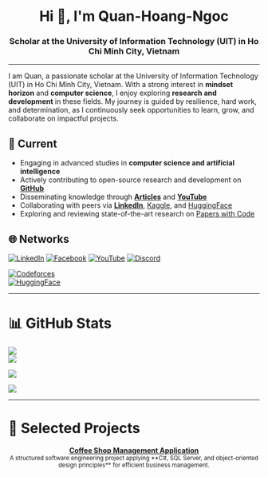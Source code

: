 <h1 align="center">Hi 👋, I'm Quan-Hoang-Ngoc</h1>
<h3 align="center">Scholar at the University of Information Technology (UIT) in Ho Chi Minh City, Vietnam</h3>

---

I am Quan, a passionate scholar at the University of Information Technology (UIT) in Ho Chi Minh City, Vietnam. With a strong interest in **mindset horizon** and **computer science**, I enjoy exploring **research and development** in these fields. My journey is guided by resilience, hard work, and determination, as I continuously seek opportunities to learn, grow, and collaborate on impactful projects.

## 🚀 Current
- Engaging in advanced studies in **computer science and artificial intelligence**  
- Actively contributing to open-source research and development on **[GitHub](https://github.com/QuanHoangNgoc)**  
- Disseminating knowledge through **[Articles](https://sites.google.com/view/quan12i/trang-ch%E1%BB%A7)** and **[YouTube](https://www.youtube.com/@QuanHoangNgoc-yu9uo?sub_confirmation=1)**  
- Collaborating with peers via **[LinkedIn](https://www.linkedin.com/in/quanhoangngoc)**, [Kaggle](https://www.kaggle.com/quanhoangngoc), and [HuggingFace](https://huggingface.co/QuanHoangNgoc)
- Exploring and reviewing state-of-the-art research on [Papers with Code](https://paperswithcode.com/sota)

## 🌐 Networks

[![LinkedIn](https://img.shields.io/badge/LinkedIn-%230077B5.svg?logo=linkedin&logoColor=white)](https://linkedin.com/in/quanhoangngoc) 
[![Facebook](https://img.shields.io/badge/Facebook-%231877F2.svg?logo=Facebook&logoColor=white)](https://facebook.com/quanhnqt) 
[![YouTube](https://img.shields.io/badge/YouTube-%23FF0000.svg?logo=YouTube&logoColor=white)](https://youtube.com/@QuanHoangNgoc-yu9uo) 
[![Discord](https://img.shields.io/badge/Discord-%237289DA.svg?logo=discord&logoColor=white)](https://discord.gg/quan_21229) 

[![Codeforces](https://img.shields.io/badge/Codeforces-1F8ACB.svg?logo=Codeforces&logoColor=white)](https://codeforces.com/profile/quanhn)  
[![HuggingFace](https://img.shields.io/badge/HuggingFace-FFD21E.svg?logo=huggingface&logoColor=black)](https://huggingface.co/QuanHoangNgoc)  

---

# 📊 GitHub Stats 
![](https://github-readme-stats.vercel.app/api?username=QuanHoangNgoc&theme=dark&hide_border=false&include_all_commits=true&count_private=true)<br/>
![](https://nirzak-streak-stats.vercel.app/?user=QuanHoangNgoc&theme=dark&hide_border=false)<br/>
<!-- ![](https://github-readme-stats.vercel.app/api/top-langs/?username=QuanHoangNgoc&theme=dark&hide_border=false&include_all_commits=true&count_private=true&layout=compact) -->

<div align="left">
   <img src="https://github-readme-stats-beta-seven-10.vercel.app/api?username=QuanHoangNgoc&show_icons=true&theme=default&count_private=true&include_all_commits=false" />
</div>

[![](https://visitcount.itsvg.in/api?id=QuanHoangNgoc&icon=0&color=0)](https://visitcount.itsvg.in)

<!-- Proudly created with GPRM ( https://gprm.itsvg.in ) -->

---

# 📂 Selected Projects  

<p align="center">
  <a href="https://github.com/QuanHoangNgoc/Coffee-Shop-Management-App-SE-"><b>Coffee Shop Management Application</b></a>  
  <br>
  <sub>A structured software engineering project applying **C#, SQL Server, and object-oriented design principles** for efficient business management.</sub>
</p>
 